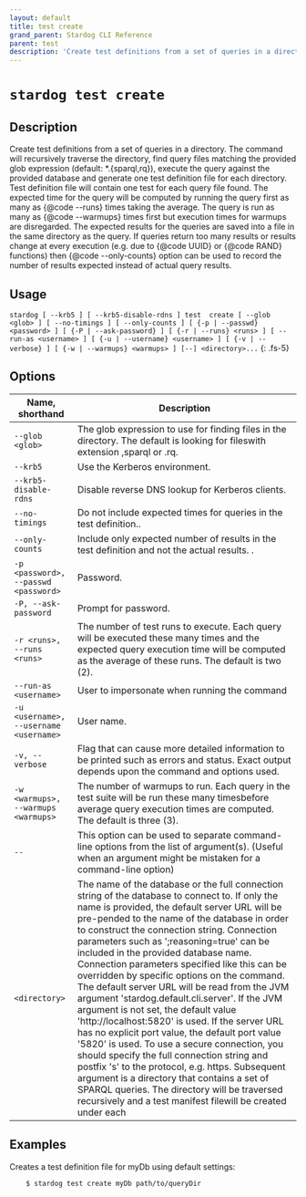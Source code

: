 ```yaml
---
layout: default
title: test create
grand_parent: Stardog CLI Reference
parent: test
description: 'Create test definitions from a set of queries in a directory. The command will recursively traverse the directory, find query files matching the provided glob expression (default: *.{sparql,rq}), execute the query against the provided database and generate one test definition file for each directory. Test definition file will contain one test for each query file found. The expected time for the query will be computed by running the query first as many as {@code --runs} times taking the average. The query is run as many as {@code --warmups} times first but execution times for warmups are disregarded. The expected results for the queries are saved into a file in the same directory as the query. If queries return too many results or results change at every execution (e.g. due to {@code UUID} or {@code RAND} functions) then {@code --only-counts} option can be used to record the number of results expected instead of actual query results.'
---
```


#  `stardog test create` 
## Description
Create test definitions from a set of queries in a directory. The command will recursively traverse the directory, find query files matching the provided glob expression (default: *.{sparql,rq}), execute the query against the provided database and generate one test definition file for each directory. Test definition file will contain one test for each query file found. The expected time for the query will be computed by running the query first as many as {@code --runs} times taking the average. The query is run as many as {@code --warmups} times first but execution times for warmups are disregarded. The expected results for the queries are saved into a file in the same directory as the query. If queries return too many results or results change at every execution (e.g. due to {@code UUID} or {@code RAND} functions) then {@code --only-counts} option can be used to record the number of results expected instead of actual query results.<br>
## Usage
`stardog [ --krb5 ] [ --krb5-disable-rdns ] test  create [ --glob <glob> ] [ --no-timings ] [ --only-counts ] [ {-p | --passwd} <password> ] [ {-P | --ask-password} ] [ {-r | --runs} <runs> ] [ --run-as <username> ] [ {-u | --username} <username> ] [ {-v | --verbose} ] [ {-w | --warmups} <warmups> ] [--] <directory>...`
{: .fs-5}
## Options

Name, shorthand | Description 
---|---
`--glob <glob>` | The glob expression to use for finding files in the directory. The default is looking for fileswith extension ,sparql or .rq.
`--krb5` | Use the Kerberos environment.
`--krb5-disable-rdns` | Disable reverse DNS lookup for Kerberos clients.
`--no-timings` | Do not include expected times for queries in the test definition..
`--only-counts` | Include only expected number of results in the test definition and not the actual results. .
`-p <password>, --passwd <password>` | Password.
`-P, --ask-password` | Prompt for password.
`-r <runs>, --runs <runs>` | The number of test runs to execute. Each query will be executed these many times and the expected query execution time will be computed as the average of these runs. The default is two (2).
`--run-as <username>` | User to impersonate when running the command
`-u <username>, --username <username>` | User name.
`-v, --verbose` | Flag that can cause more detailed information to be printed such as errors and status. Exact output depends upon the command and options used.
`-w <warmups>, --warmups <warmups>` | The number of warmups to run. Each query in the test suite will be run these many timesbefore average query execution times are computed. The default is three (3).
`--` | This option can be used to separate command-line options from the list of argument(s). (Useful when an argument might be mistaken for a command-line option)
`<directory>` | The name of the database or the full connection string of the database to connect to. If only the name is provided, the default server URL will be pre-pended to the name of the database in order to construct the connection string. Connection parameters such as ';reasoning=true' can be included in the provided database name. Connection parameters specified like this can be overridden by specific options on the command. The default server URL will be read from the JVM argument 'stardog.default.cli.server'. If the JVM argument is not set, the default value 'http://localhost:5820' is used. If the server URL has no explicit port value, the default port value '5820' is used.  To use a secure connection, you should specify the full connection string and postfix 's' to the protocol, e.g. https. Subsequent argument is a directory that contains a set of SPARQL queries. The directory will be traversed recursively and a test manifest filewill be created under each

## Examples
Creates a test definition file for myDb using default settings:
```bash
    $ stardog test create myDb path/to/queryDir
```

